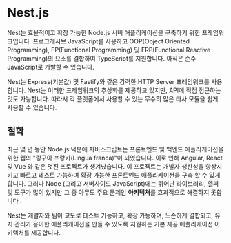 # Nest.js
Nest는 효율적이고 확장 가능한 Node.js 서버 애플리케이션을 구축하기 위한 프레임워크입니다. 프로그레시브 JavaScript를 사용하고 OOP(Object Oriented Programming), FP(Functional Programming) 및 FRP(Functional Reactive Programming)의 요소를 결합하여 TypeScript를 지원합니다. 아직은 순수 JavaScript로 개발할 수 있습니다. 

Nest는 Express(기본값) 및 Fastify와 같은 강력한 HTTP Server 프레임워크를 사용 합니다. Nest는 이러한 프레임워크의 추상화를 제공하고 있지만, API에 직접 접근하는 것도 가능합니다. 따라서 각 플랫폼에서 사용할 수 있는 무수히 많은 타사 모듈을 쉽게 사용할 수 있습니다.

## 철학 
최근 몇 년 동안 Node.js 덕분에 자바스크립트는 프론트엔드 및 백엔드 애플리케이션을 위한 웹의 "링구아 프랑카(Lingua franca)"이 되었습니다. 이로 인해 Angular, React 및 Vue 와 같은 멋진 프로젝트가 생겨났습니다. 이 프로젝트는 개발자 생산성을 향상시키고 빠르고 테스트 가능하며 확장 가능한 프론트엔드 애플리케이션을 구축 할 수 있게합니다. 그러나 Node (그리고 서버사이드 JavaScript)에는 뛰어난 라이브러리, 헬퍼 및 도구가 많이 있지만 그 중 아무도 주요 문제인 **아키텍처**를 효과적으로 해결하지 못합니다 .

Nest는 개발자와 팀이 고도로 테스트 가능하고, 확장 가능하며, 느슨하게 결합되고, 유지 관리가 용이한 애플리케이션을 만들 수 있도록 지원하는 기본 제공 애플리케이션 아키텍처를 제공합니다.
